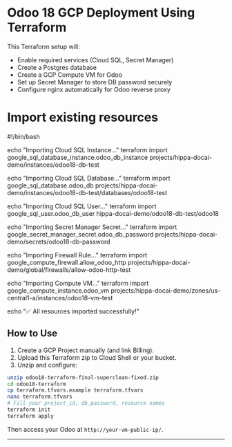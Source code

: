 
# Odoo 18 GCP Deployment Using Terraform

This Terraform setup will:
- Enable required services (Cloud SQL, Secret Manager)
- Create a Postgres database
- Create a GCP Compute VM for Odoo
- Set up Secret Manager to store DB password securely
- Configure nginx automatically for Odoo reverse proxy

# Import existing resources

#!/bin/bash

echo "Importing Cloud SQL Instance..."
terraform import google_sql_database_instance.odoo_db_instance projects/hippa-docai-demo/instances/odoo18-db-test

echo "Importing Cloud SQL Database..."
terraform import google_sql_database.odoo_db projects/hippa-docai-demo/instances/odoo18-db-test/databases/odoo18-test

echo "Importing Cloud SQL User..."
terraform import google_sql_user.odoo_db_user hippa-docai-demo/odoo18-db-test/odoo18

echo "Importing Secret Manager Secret..."
terraform import google_secret_manager_secret.odoo_db_password projects/hippa-docai-demo/secrets/odoo18-db-password

echo "Importing Firewall Rule..."
terraform import google_compute_firewall.allow_odoo_http projects/hippa-docai-demo/global/firewalls/allow-odoo-http-test

echo "Importing Compute VM..."
terraform import google_compute_instance.odoo_vm projects/hippa-docai-demo/zones/us-central1-a/instances/odoo18-vm-test

echo "✅ All resources imported successfully!"


## How to Use

1. Create a GCP Project manually (and link Billing).
2. Upload this Terraform zip to Cloud Shell or your bucket.
3. Unzip and configure:

```bash
unzip odoo18-terraform-final-superclean-fixed.zip
cd odoo18-terraform
cp terraform.tfvars.example terraform.tfvars
nano terraform.tfvars
# Fill your project_id, db_password, resource names
terraform init
terraform apply
```

Then access your Odoo at `http://your-vm-public-ip/`.

---

